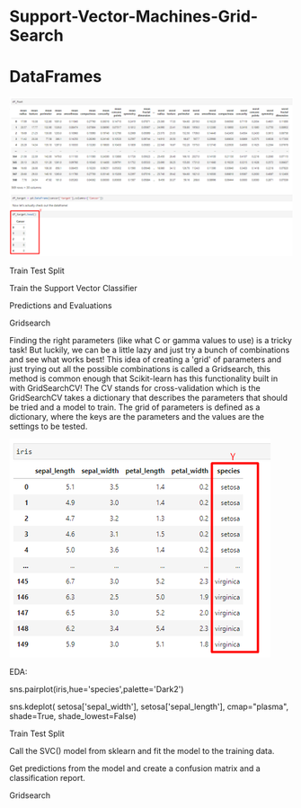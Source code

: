 # Support-Vector-Machines-Grid-Search

# DataFrames

![1-Logo](Images/SVM-cancer.png)

Train Test Split

Train the Support Vector Classifier

Predictions and Evaluations

Gridsearch

Finding the right parameters (like what C or gamma values to use) is a tricky task! But luckily, we can be a little lazy and just try a bunch of combinations and see what works best! This idea of creating a 'grid' of parameters and just trying out all the possible combinations is called a Gridsearch, this method is common enough that Scikit-learn has this functionality built in with GridSearchCV! The CV stands for cross-validation which is the GridSearchCV takes a dictionary that describes the parameters that should be tried and a model to train. The grid of parameters is defined as a dictionary, where the keys are the parameters and the values are the settings to be tested.


![2-Logo](Images/SVM-iris.png)

EDA:

sns.pairplot(iris,hue='species',palette='Dark2')

sns.kdeplot( setosa['sepal_width'], setosa['sepal_length'], cmap="plasma", shade=True, shade_lowest=False)

Train Test Split

Call the SVC() model from sklearn and fit the model to the training data.

Get predictions from the model and create a confusion matrix and a classification report.

Gridsearch
